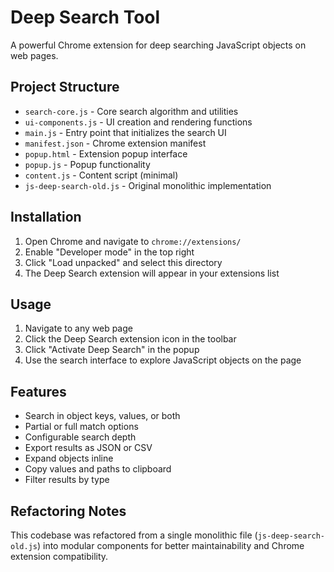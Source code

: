# Deep Search Tool

A powerful Chrome extension for deep searching JavaScript objects on web pages.

## Project Structure

- `search-core.js` - Core search algorithm and utilities
- `ui-components.js` - UI creation and rendering functions
- `main.js` - Entry point that initializes the search UI
- `manifest.json` - Chrome extension manifest
- `popup.html` - Extension popup interface
- `popup.js` - Popup functionality
- `content.js` - Content script (minimal)
- `js-deep-search-old.js` - Original monolithic implementation

## Installation

1. Open Chrome and navigate to `chrome://extensions/`
2. Enable "Developer mode" in the top right
3. Click "Load unpacked" and select this directory
4. The Deep Search extension will appear in your extensions list

## Usage

1. Navigate to any web page
2. Click the Deep Search extension icon in the toolbar
3. Click "Activate Deep Search" in the popup
4. Use the search interface to explore JavaScript objects on the page

## Features

- Search in object keys, values, or both
- Partial or full match options
- Configurable search depth
- Export results as JSON or CSV
- Expand objects inline
- Copy values and paths to clipboard
- Filter results by type

## Refactoring Notes

This codebase was refactored from a single monolithic file (`js-deep-search-old.js`) into modular components for better maintainability and Chrome extension compatibility.